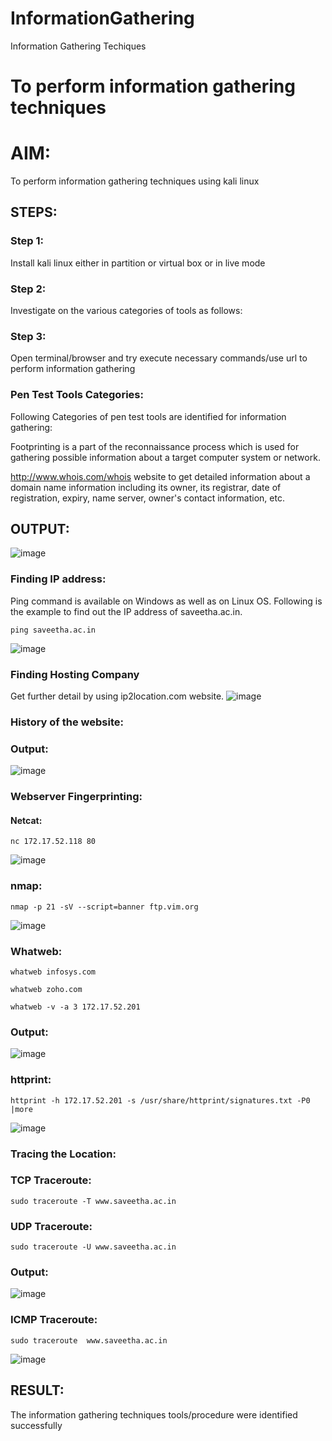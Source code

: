 # InformationGathering
Information Gathering Techiques

# To perform information gathering techniques

# AIM:

To perform information gathering techniques using kali linux 

## STEPS:

### Step 1:

Install kali linux either in partition or virtual box or in live mode

### Step 2:

Investigate on the various categories of tools as follows:

### Step 3:
Open terminal/browser and try execute necessary commands/use url to perform information gathering
### Pen Test Tools Categories:
Following Categories of pen test tools are identified for information gathering:

Footprinting is a part of the reconnaissance process which is used for gathering possible information about a target computer system or network.

http://www.whois.com/whois website to get detailed information about a domain name information including its owner, its registrar, date of registration, expiry, name server, owner's contact information, etc.


## OUTPUT:
![image](https://github.com/Shobika187/InformationGathering/assets/94508142/89bb93fc-1412-43a9-8cc2-de4807a44a22)
### Finding IP address:
Ping command is available on Windows as well as on Linux OS. Following is the example to find out the IP address of saveetha.ac.in.
```
ping saveetha.ac.in
```
![image](https://github.com/Shobika187/InformationGathering/assets/94508142/e6730364-0022-4ad3-b50e-01a8300d5acf)
### Finding Hosting Company
Get further detail by using ip2location.com website.
![image](https://github.com/Shobika187/InformationGathering/assets/94508142/f8e52e5e-6470-4140-a19f-3b57e9494a8b)
### History of the website:
### Output:
![image](https://github.com/Shobika187/InformationGathering/assets/94508142/581914ad-e434-4918-9a2d-5c48a8bfa8bd)
### Webserver Fingerprinting:
#### Netcat:
```
nc 172.17.52.118 80
```
![image](https://github.com/Shobika187/InformationGathering/assets/94508142/2e1dd3ed-0d1b-4fed-8ee0-6e02e7010260)
### nmap:
```
nmap -p 21 -sV --script=banner ftp.vim.org
```
![image](https://github.com/Shobika187/InformationGathering/assets/94508142/4340c85c-d8f8-4675-ab36-df945c8a2555)
### Whatweb:
```
whatweb infosys.com
```
```
whatweb zoho.com
```
```
whatweb -v -a 3 172.17.52.201
```
### Output:
![image](https://github.com/Shobika187/InformationGathering/assets/94508142/e1f2de11-052c-407c-b4c2-4f8a86dade43)
### httprint:
```
httprint -h 172.17.52.201 -s /usr/share/httprint/signatures.txt -P0 |more
```
![image](https://github.com/Shobika187/InformationGathering/assets/94508142/b83bbaaf-42b5-448e-b0af-fb13e4652683)
### Tracing the Location:
### TCP Traceroute:
```
sudo traceroute -T www.saveetha.ac.in
```
### UDP Traceroute:
```
sudo traceroute -U www.saveetha.ac.in
```
### Output:

![image](https://github.com/Shobika187/InformationGathering/assets/94508142/7ae34851-9f4d-4453-901f-8fe3cb2f98c9)
### ICMP Traceroute:
```
sudo traceroute  www.saveetha.ac.in
```
![image](https://github.com/Shobika187/InformationGathering/assets/94508142/e2ab97dc-38f3-41d5-b702-2a853911b903)





## RESULT:
The information gathering techniques tools/procedure were  identified successfully
